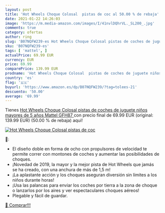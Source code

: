 ```yaml
---
layout: post
title: 'Hot Wheels Choque Colosal  pistas de coc al 50.00 % de rebaja'
date: 2021-01-22 14:26:03
image: 'https://m.media-amazon.com/images/I/41nvlDQhrVL._SL200_.jpg'
comments: true
category: ofertas
author: ring
slug: 'B07NQFW239-es Hot Wheels Choque Colosal pistas de coches de juguete...'
sku: 'B07NQFW239-es'
tags: [ 'mattel', ]
actualPrice: 69.99 EUR
currency: EUR
price: 69.99
comparePrice: 139.99 EUR
prodname: 'Hot Wheels Choque Colosal  pistas de coches de juguete niños mayores de 5 años  Mattel GFH87 '
country: 'es'
flag: '🇪🇸'
buyurl: 'https://www.amazon.es/dp/B07NQFW239/?tag=tolees-21'
descuento: '50.00'
average: '69.99'
---
```


Tienes [Hot Wheels Choque Colosal  pistas de coches de juguete niños mayores de 5 años  Mattel GFH87 ](https://www.amazon.es/dp/B07NQFW239/?tag=tolees-21) con precio final de  69.99 EUR (original: 139.99 EUR) (50.00 %  de rebaja) aqui!

[![Hot Wheels Choque Colosal  pistas de coc](https://m.media-amazon.com/images/I/41nvlDQhrVL._SL200_.jpg)](https://www.amazon.es/dp/B07NQFW239/?tag=tolees-21)

🔎:

- El diseño doble en forma de ocho con propulsores de velocidad te permite correr con montones de coches y aumentar las posibilidades de choques. ​
- ¡Novedad de 2019, la mayor y la mejor pista de Hot Wheels que jamás se ha creado, con una anchura de más de 1,5 m!
- ¡La aplastante acción y los choques aseguran diversión sin límites a los niños durante horas! ​
- ¡Usa las palancas para enviar los coches por tierra a la zona de choque o lanzarlos por los aires y ver espectaculares choques aéreos! ​
- Plegable y fácil de guardar.

[🛒 Comprar!!!](https://www.amazon.es/dp/B07NQFW239/?tag=tolees-21)
